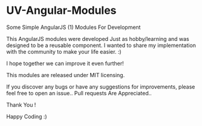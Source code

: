 # UV-Angular-Modules
Some Simple AngularJS (1) Modules For Development

This AngularJS modules were developed Just as hobby/learning and was designed to be a reusable component. I wanted to share my implementation with the community to make your life easier. :)

I hope together we can improve it even further!

This modules are released under MIT licensing.

If you discover any bugs or have any suggestions for improvements, please feel free to open an issue..
Pull requests Are Appreciated..

Thank You !

Happy Coding :)